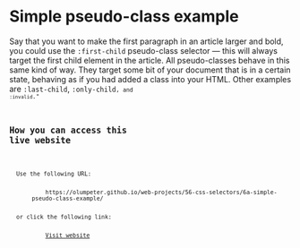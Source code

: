 # Simple pseudo-class example

Say that you want to make the first paragraph in an article larger and bold, you could use the <code>:first-child</code> pseudo-class selector — this will always target the first child element in the article. All pseudo-classes behave in this same kind of way. They target some bit of your document that is in a certain state, behaving as if you had added a class into your HTML. Other examples are <code>:last-child</code>, <code>:only-child<code>, and <code>:invalid</code>."

## How you can access this live website

<dl>
  Use the following URL:
  <dd>
    https://olumpeter.github.io/web-projects/56-css-selectors/6a-simple-pseudo-class-example/
  </dd>
  or click the following link:
  <dd>
    <a href="https://olumpeter.github.io/web-projects/56-css-selectors/6a-simple-pseudo-class-example/">Visit website</a>
  </dd>
</dl>
